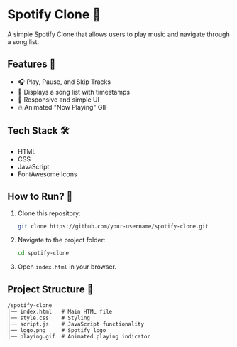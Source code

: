 # Spotify Clone 🎵

A simple Spotify Clone that allows users to play music and navigate through a song list.

## Features 🚀
- 🎧 Play, Pause, and Skip Tracks  
- 🎵 Displays a song list with timestamps  
- 🎨 Responsive and simple UI  
- 🔥 Animated "Now Playing" GIF  

## Tech Stack 🛠  
- HTML  
- CSS  
- JavaScript  
- FontAwesome Icons  

## How to Run? 🚀  
1. Clone this repository:  
   ```sh
   git clone https://github.com/your-username/spotify-clone.git
   ```
2. Navigate to the project folder:  
   ```sh
   cd spotify-clone
   ```
3. Open `index.html` in your browser.  

## Project Structure 📂  
```
/spotify-clone  
│── index.html   # Main HTML file  
│── style.css    # Styling  
│── script.js    # JavaScript functionality  
│── logo.png     # Spotify logo  
│── playing.gif  # Animated playing indicator  
